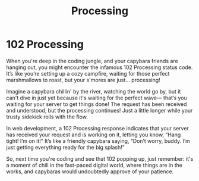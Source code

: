 ﻿---
category: 1xx
code: 102
cover: https://firebasestorage.googleapis.com/v0/b/capy-http.appspot.com/o/Capy-102-750x600.webp?alt=media
thumbnail: https://firebasestorage.googleapis.com/v0/b/capy-http.appspot.com/o/Capy-102-250x200.webp?alt=media
coverAlt: Processing
description: Processing
pubDate: 2014-06-01
tags:
- 1xx
title: Processing
---


# 102 Processing

When you're deep in the coding jungle, and your capybara friends are hanging out, you might encounter the infamous 102 Processing status code. It’s like you’re setting up a cozy campfire, waiting for those perfect marshmallows to roast, but your s'mores are just... processing!

Imagine a capybara chillin' by the river, watching the world go by, but it can't dive in just yet because it's waiting for the perfect wave— that’s you waiting for your server to get things done! The request has been received and understood, but the processing continues! Just a little longer while your trusty sidekick rolls with the flow.

In web development, a 102 Processing response indicates that your server has received your request and is working on it, letting you know, “Hang tight! I’m on it!” It’s like a friendly capybara saying, “Don’t worry, buddy. I’m just getting everything ready for the big splash!”

So, next time you're coding and see that 102 popping up, just remember: it's a moment of chill in the fast-paced digital world, where things are in the works, and capybaras would undoubtedly approve of your patience.